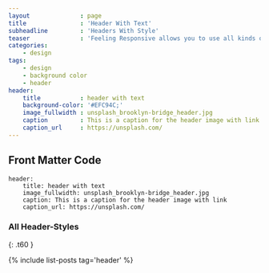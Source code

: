 ```yaml
---
layout              : page
title               : 'Header With Text'
subheadline         : 'Headers With Style'
teaser              : 'Feeling Responsive allows you to use all kinds of headers. This header is with text.'
categories:
    - design
tags:
    - design
    - background color
    - header
header:
    title           : header with text
    background-color: '#EFC94C;'
    image_fullwidth : unsplash_brooklyn-bridge_header.jpg
    caption         : This is a caption for the header image with link
    caption_url     : https://unsplash.com/
---
```

<!--more-->

## Front Matter Code

~~~
header:
    title: header with text
    image_fullwidth: unsplash_brooklyn-bridge_header.jpg
    caption: This is a caption for the header image with link
    caption_url: https://unsplash.com/
~~~

### All Header-Styles 
{: .t60 }

{% include list-posts tag='header' %}